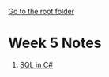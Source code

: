 [Go to the root folder](https://github.com/RicardoGoncalves-CS/Sparta)

# Week 5 Notes

1. [SQL in C#]()
